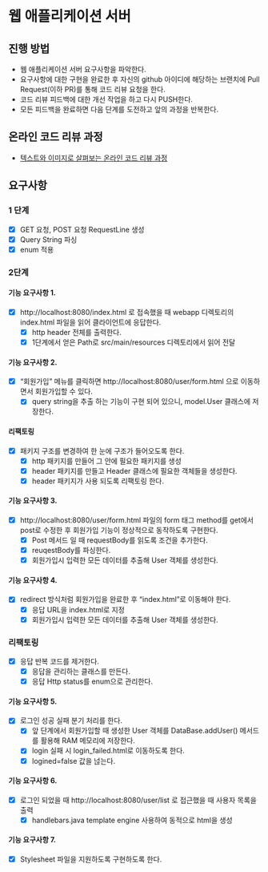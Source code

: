 # 웹 애플리케이션 서버
## 진행 방법
* 웹 애플리케이션 서버 요구사항을 파악한다.
* 요구사항에 대한 구현을 완료한 후 자신의 github 아이디에 해당하는 브랜치에 Pull Request(이하 PR)를 통해 코드 리뷰 요청을 한다.
* 코드 리뷰 피드백에 대한 개선 작업을 하고 다시 PUSH한다.
* 모든 피드백을 완료하면 다음 단계를 도전하고 앞의 과정을 반복한다.

## 온라인 코드 리뷰 과정
* [텍스트와 이미지로 살펴보는 온라인 코드 리뷰 과정](https://github.com/next-step/nextstep-docs/tree/master/codereview)

## 요구사항
### 1 단계
- [x] GET 요청, POST 요청 RequestLine 생성
- [x] Query String 파싱
- [x] enum 적용

### 2단계
#### 기능 요구사항 1. 
- [x] http://localhost:8080/index.html 로 접속했을 때 webapp 디렉토리의 index.html 파일을 읽어 클라이언트에 응답한다.
  - [x] http header 전체를 출력한다.
  - [x] 1단계에서 얻은 Path로 src/main/resources 디렉토리에서 읽어 전달
#### 기능 요구사항 2. 
- [x] “회원가입” 메뉴를 클릭하면 http://localhost:8080/user/form.html 으로 이동하면서 회원가입할 수 있다.
  - [x] query string을 추출 하는 기능이 구현 되어 있으니, model.User 클래스에 저장한다.
#### 리팩토링
- [x] 패키지 구조를 변경하여 한 눈에 구조가 들어오도록 한다.
  - [x] http 패키지를 만들어 그 안에 필요한 패키지를 생성
  - [x] header 패키지를 만들고 Header 클래스에 필요한 객체들을 생성한다.
  - [x] header 패키지가 사용 되도록 리팩토링 한다.
#### 기능 요구사항 3.
- [x] http://localhost:8080/user/form.html 파일의 form 태그 method를 get에서 post로 수정한 후 회원가입 기능이 정상적으로 동작하도록 구현한다.
  - [x] Post 메서드 일 때 requestBody를 읽도록 조건을 추가한다.
  - [x] reuqestBody를 파싱한다.
  - [x] 회원가입시 입력한 모든 데이터를 추출해 User 객체를 생성한다.
#### 기능 요구사항 4.
- [x] redirect 방식처럼 회원가입을 완료한 후 “index.html”로 이동해야 한다.
  - [x] 응답 URL을 index.html로 지정
  - [x] 회원가입시 입력한 모든 데이터를 추출해 User 객체를 생성한다.
### 리팩토링
- [x] 응답 반복 코드를 제거한다.
  - [x] 응답을 관리하는 클래스를 만든다.
  - [x] 응답 Http status를 enum으로 관리한다.
#### 기능 요구사항 5.
- [x] 로그인 성공 실패 분기 처리를 한다.
  - [x] 앞 단계에서 회원가입할 때 생성한 User 객체를 DataBase.addUser() 메서드를 활용해 RAM 메모리에 저장한다.
  - [x] login 실패 시 login_failed.html로 이동하도록 한다.
  - [x] logined=false 값을 넎는다.
#### 기능 요구사항 6.
- [x] 로그인 되었을 때 http://localhost:8080/user/list 로 접근했을 때 사용자 목록을 출력
  - [x] handlebars.java template engine 사용하여 동적으로 html을 생성
#### 기능 요구사항 7.
- [x] Stylesheet 파일을 지원하도록 구현하도록 한다.
  